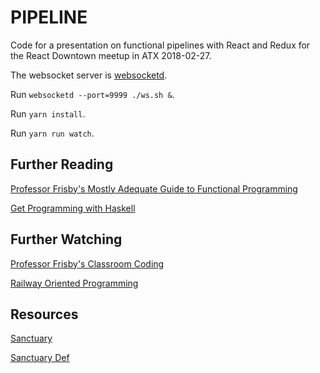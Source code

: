 # PIPELINE

Code for a presentation on functional pipelines with React and Redux for the React Downtown meetup in ATX 2018-02-27.

The websocket server is [websocketd](http://websocketd.com).

Run `websocketd --port=9999 ./ws.sh &`.

Run `yarn install`.

Run `yarn run watch`.

## Further Reading

[Professor Frisby's Mostly Adequate Guide to Functional Programming](https://mostly-adequate.gitbooks.io/mostly-adequate-guide)

[Get Programming with Haskell](https://www.manning.com/books/get-programming-with-haskell)

## Further Watching

[Professor Frisby's Classroom Coding](https://www.youtube.com/watch?v=h_tklpwbsxY)

[Railway Oriented Programming](https://vimeo.com/113707214)

## Resources

[Sanctuary](https://sanctuary.js.org)

[Sanctuary Def](https://github.com/sanctuary-js/sanctuary-def)
